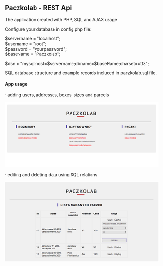 ## Paczkolab - REST Api  ##

The application created with PHP, SQL and AJAX usage

Configure your database in config.php file:

$servername = "localhost"; <br>
$username = "root"; <br>
$password = "yourpassword"; <br>
$baseName = "Paczkolab"; <br>

$dsn = "mysql:host=$servername;dbname=$baseName;charset=utf8";

SQL database structure and example records included in paczkolab.sql file.

<h4> App usage </h4>

&middot; adding users, addresses, boxes, sizes and parcels <br>

![Scheme](img/menu.png)


&middot; editing and deleting data using SQL relations 

![Scheme](img/edit.png)


